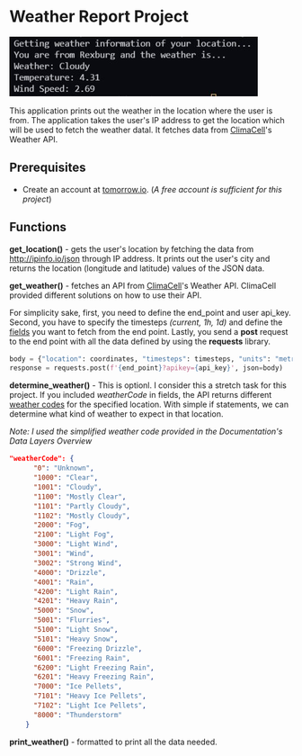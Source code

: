 # Weather Report Project

![Yes, I am from Rexburg, ID. This is the output.](output-snippet.JPG)

This application prints out the weather in the location where the user is from. The application takes the user's IP address to get the location which will be used to fetch the weather datal. It fetches data from [ClimaCell](https://www.tomorrow.io/)'s Weather API.

## Prerequisites
- Create an account at [tomorrow.io](https://www.tomorrow.io/). (*A free account is sufficient for this project*)

## Functions

**get_location()** - gets the user's location by fetching the data from http://ipinfo.io/json through IP address. It prints out the user's city and returns the location (longitude and latitude) values of the JSON data.

**get_weather()** - fetches an API from [ClimaCell](https://www.tomorrow.io/)'s Weather API. ClimaCell provided different solutions on how to use their API. 

For simplicity sake, first, you need to define the end_point and user api_key. Second, you have to specify the timesteps *(current, 1h, 1d)* and define the [fields](https://docs.tomorrow.io/reference/data-layers-overview) you want to fetch from the end point. Lastly, you send a **post** request to the end point with all the data defined by using the **requests** library.

```python
body = {"location": coordinates, "timesteps": timesteps, "units": "metric", "fields": fields}
response = requests.post(f'{end_point}?apikey={api_key}', json=body)
```

**determine_weather()** - This is optionl. I consider this a stretch task for this project. If you included *weatherCode* in fields, the API returns different [weather codes](https://docs.tomorrow.io/reference/data-layers-weather-codes) for the specified location. With simple if statements, we can determine what kind of weather to expect in that location. 

*Note: I used the simplified weather code provided in the Documentation's Data Layers Overview*

```json
"weatherCode": {
      "0": "Unknown",
      "1000": "Clear",
      "1001": "Cloudy",
      "1100": "Mostly Clear",
      "1101": "Partly Cloudy",
      "1102": "Mostly Cloudy",
      "2000": "Fog",
      "2100": "Light Fog",
      "3000": "Light Wind",
      "3001": "Wind",
      "3002": "Strong Wind",
      "4000": "Drizzle",
      "4001": "Rain",
      "4200": "Light Rain",
      "4201": "Heavy Rain",
      "5000": "Snow",
      "5001": "Flurries",
      "5100": "Light Snow",
      "5101": "Heavy Snow",
      "6000": "Freezing Drizzle",
      "6001": "Freezing Rain",
      "6200": "Light Freezing Rain",
      "6201": "Heavy Freezing Rain",
      "7000": "Ice Pellets",
      "7101": "Heavy Ice Pellets",
      "7102": "Light Ice Pellets",
      "8000": "Thunderstorm"
    }
```

**print_weather()** - formatted to print all the data needed.